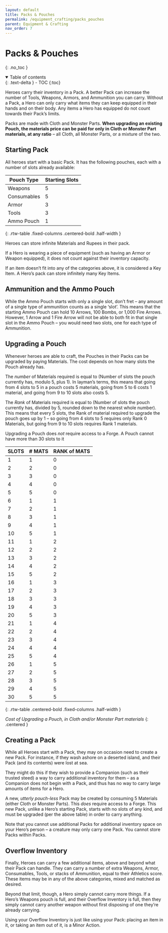 ```yaml
---
layout: default
title: Packs & Pouches
permalink: /equipment_crafting/packs_pouches
parent: Equipment & Crafting
nav_order: 7
---
```


# Packs & Pouches
{: .no_toc }

<details open markdown="block">
  <summary>
    Table of contents
  </summary>
  {: .text-delta }
- TOC
{:toc}
</details>

Heroes carry their inventory in a Pack. A better Pack can increase the number of Tools, Weapons, Armors, and Ammunition you can carry. Without a Pack, a Hero can only carry what items they can keep equipped in their hands and on their body. Any items a Hero has equipped do not count towards their Pack’s limits.

Packs are made with Cloth and Monster Parts. **When upgrading an existing Pouch, the materials price can be paid for only in Cloth or Monster Part materials, at any ratio** – all Cloth, all Monster Parts, or a mixture of the two.

## Starting Pack

All heroes start with a basic Pack. It has the following pouches, each with a number of slots already available:

| Pouch Type  | Starting Slots |
|-------------|----------------|
| Weapons     | 5              |
| Consumables | 5              |
| Armor       | 3              |
| Tools       | 3              |
| Ammo Pouch  | 1              |
{: .rtw-table .fixed-columns .centered-bold .half-width }

Heroes can store infinite Materials and Rupees in their pack.

If a Hero is wearing a piece of equipment (such as having an Armor or Weapon equipped), it does not count against their inventory capacity.

If an item doesn’t fit into any of the categories above, it is considered a Key Item. A Hero’s pack can store infinitely many Key Items.

## Ammunition and the Ammo Pouch

While the Ammo Pouch starts with only a single slot, don’t fret – any amount of a single type of ammunition counts as a single ‘slot’. This means that the starting Ammo Pouch can hold 10 Arrows, 100 Bombs, or 1,000 Fire Arrows. However, 1 Arrow and 1 Fire Arrow will not be able to both fit in that single slot in the Ammo Pouch – you would need two slots, one for each type of Ammunition.

## Upgrading a Pouch

Whenever heroes are able to craft, the Pouches in their Packs can be upgraded by paying Materials. The cost depends on how many slots the Pouch already has.

The *number* of Materials required is equal to (Number of slots the pouch currently has, modulo 5, plus 1). In layman’s terms, this means that going from 4 slots to 5 in a pouch costs 5 materials, going from 5 to 6 costs 1 material, and going from 9 to 10 slots also costs 5.

The *Rank* of Materials required is equal to (Number of slots the pouch currently has, divided by 5, rounded down to the nearest whole number). This means that every 5 slots, the Rank of material required to upgrade the pouch goes up by 1 – so going from 4 slots to 5 requires only Rank 0 Materials, but going from 9 to 10 slots requires Rank 1 materials. 

Upgrading a Pouch does *not* require access to a Forge. A Pouch cannot have more than 30 slots to it

| SLOTS | \# MATS | RANK of MATS |
|-------|--------|--------------|
| 1     | 1      | 0            |
| 2     | 2      | 0            |
| 3     | 3      | 0            |
| 4     | 4      | 0            |
| 5     | 5      | 0            |
| 6     | 1      | 1            |
| 7     | 2      | 1            |
| 8     | 3      | 1            |
| 9     | 4      | 1            |
| 10    | 5      | 1            |
| 11    | 1      | 2            |
| 12    | 2      | 2            |
| 13    | 3      | 2            |
| 14    | 4      | 2            |
| 15    | 5      | 2            |
| 16    | 1      | 3            |
| 17    | 2      | 3            |
| 18    | 3      | 3            |
| 19    | 4      | 3            |
| 20    | 5      | 3            |
| 21    | 1      | 4            |
| 22    | 2      | 4            |
| 23    | 3      | 4            |
| 24    | 4      | 4            |
| 25    | 5      | 4            |
| 26    | 1      | 5            |
| 27    | 2      | 5            |
| 28    | 3      | 5            |
| 29    | 4      | 5            |
| 30    | 5      | 5            |
{: .rtw-table .centered-bold .fixed-columns .half-width }

*Cost of Upgrading a Pouch, in Cloth and/or Monster Part materials*
{: .centered }

## Creating a Pack

While all Heroes start with a Pack, they may on occasion need to create a new Pack. For instance, if they wash ashore on a deserted island, and their Pack (and its contents) were lost at sea.

They might do this if they wish to provide a Companion (such as their trusted steed) a way to carry additional inventory for them – as a Companion does not begin with a Pack, and thus has no way to carry large amounts of items for a Hero.

A new, *utterly pouch-less* Pack may be created by consuming 5 Materials (either Cloth or Monster Parts). This *does* require access to a Forge. This new Pack, unlike a Hero’s starting Pack, starts with no slots of any kind, and must be upgraded (per the above table) in order to carry anything.

Note that you cannot use additional Packs for additional inventory space on your Hero’s person – a creature may only carry one Pack. You cannot store Packs within Packs.

## Overflow Inventory

Finally, Heroes can carry a few additional items, above and beyond what their Pack can handle. They can carry a number of extra Weapons, Armor, Consumables, Tools, or stacks of Ammunition, equal to their Athletics score. These items may be in any of the above categories, mixed and matched as desired.

Beyond that limit, though, a Hero simply cannot carry more things. If a Hero’s Weapons pouch is full, and their Overflow Inventory is full, then they simply cannot carry another weapon without first disposing of one they’re already carrying.

Using your Overflow Inventory is just like using your Pack: placing an item in it, or taking an item out of it, is a Minor Action.

